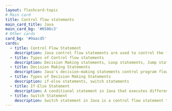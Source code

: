 ```yaml
---
layout: flashcard-topic
# Main card
title: Control flow statements
main_card_title: Java
main_card_bg: '#6586c3'
# Other cards
card_bg: '#9aacd5'
cards:
  - title: Control Flow Statement
    description: Java control flow statements are used to control the flow of a program's execution.
  - title: Types of Control flow statements
    description: Decision Making statements, Loop statements, Jump statements
  - title: Decision Making Statements
    description: Java's decision-making statements control program flow based on specified conditions.
  - title: Types of Decision Making Statements
    description: if-else statements, switch statements
  - title: If-Else Statement
    description: A conditional statement in Java that executes different blocks of code based on a specified condition.
  - title: Switch Statement
    description: Switch statement in Java is a control flow statement that allows the selection of multiple cases.
---
```

